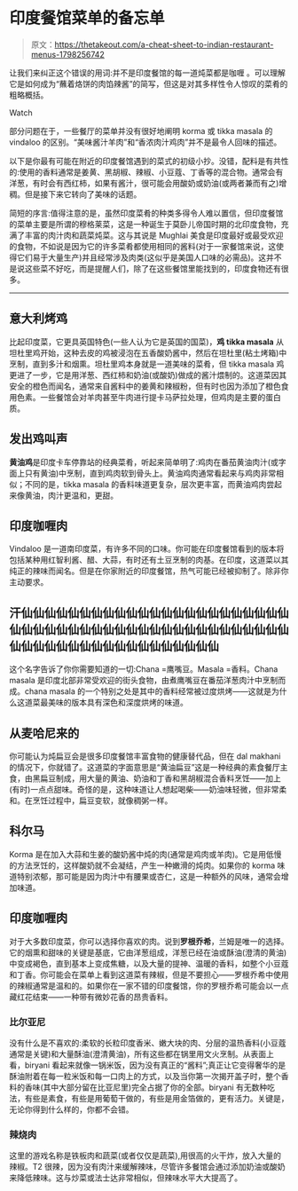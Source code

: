 # 印度餐馆菜单的备忘单

> 原文：<https://thetakeout.com/a-cheat-sheet-to-indian-restaurant-menus-1798256742>

让我们来纠正这个错误的用词:并不是印度餐馆的每一道炖菜都是咖喱 。可以理解它是如何成为“蘸着烙饼的肉馅辣酱”的简写，但这是对其多样性令人惊叹的菜肴的粗略概括。

Watch

部分问题在于，一些餐厅的菜单并没有很好地阐明 korma 或 tikka masala 的 vindaloo 的区别。“美味酱汁羊肉”和“香浓肉汁鸡肉”并不是最令人回味的描述。

以下是你最有可能在附近的印度餐馆遇到的菜式的初级小抄。没错，配料是有共性的:使用的香料通常是姜黄、黑胡椒、辣椒、小豆蔻、丁香等的混合物。通常会有洋葱，有时会有西红柿，如果有酱汁，很可能会用酸奶或奶油(或两者兼而有之)增稠。但是接下来它转向了美味的话题。

简短的序言:值得注意的是，虽然印度菜肴的种类多得令人难以置信，但印度餐馆的菜单主要是所谓的穆格莱菜，这是一种诞生于莫卧儿帝国时期的北印度食物，充满了丰富的肉汁肉和蔬菜炖菜。这与其说是 Mughlai 美食是印度最好或最受欢迎的食物，不如说是因为它的许多菜肴都使用相同的酱料(对于一家餐馆来说，这使得它们易于大量生产)并且经常涉及肉类(这似乎是美国人口味的必需品)。这并不是说这些菜不好吃，而是提醒人们，除了在这些餐馆里能找到的，印度食物还有很多。

* * *

## 意大利烤鸡

比起印度菜，它更具英国特色(一些人认为它是英国的国菜)，**鸡 tikka masala** 从坦杜里鸡开始，这种去皮的鸡被浸泡在五香酸奶酱中，然后在坦杜里(粘土烤箱)中烹制，直到多汁和烟熏。坦杜里鸡本身就是一道美味的菜肴，但 tikka masala 鸡更进了一步，它是用洋葱、西红柿和奶油(或酸奶)做成的酱汁煨制的。这道菜因其安全的橙色而闻名，通常来自酱料中的姜黄和辣椒粉，但有时也因为添加了橙色食用色素。一些餐馆会对羊肉甚至牛肉进行提卡马萨拉处理，但鸡肉是主要的蛋白质。

## 发出鸡叫声

**黄油鸡**是印度卡车停靠站的经典菜肴，听起来简单明了:鸡肉在番茄黄油肉汁(或字面上只有黄油)中烹制，直到鸡肉软到骨头上。黄油鸡肉通常看起来与鸡肉非常相似；不同的是，tikka masala 的香料味道更复杂，层次更丰富，而黄油鸡肉尝起来像黄油，肉汁更温和，更甜。

## 印度咖喱肉

Vindaloo 是一道南印度菜，有许多不同的口味。你可能在印度餐馆看到的版本将包括某种用红智利酱、醋、大蒜，有时还有土豆烹制的肉基。在印度，这道菜以其纯正的辣味而闻名。但是在你家附近的印度餐馆，热气可能已经被抑制了。除非你主动要求。

## 汗仙仙仙仙仙仙仙仙仙仙仙仙仙仙仙仙仙仙仙仙仙仙仙仙仙仙仙仙仙仙仙仙仙仙仙仙仙仙仙仙仙仙仙仙仙仙仙仙仙仙仙仙仙仙仙仙仙仙仙仙仙仙仙仙仙

这个名字告诉了你你需要知道的一切:Chana =鹰嘴豆。Masala =香料。Chana masala 是印度北部非常受欢迎的街头食物，由煮鹰嘴豆在番茄洋葱肉汁中烹制而成。chana masala 的一个特别之处是其中的香料经常被过度烘烤——这就是为什么这道菜最美味的版本具有深色和深度烘烤的味道。

## 从麦哈尼来的

你可能认为炖扁豆会是很多印度餐馆丰富食物的健康替代品，但在 dal makhani 的情况下，你就错了。这道菜的字面意思是“黄油扁豆”这是一种经典的素食餐厅主食，由黑扁豆制成，用大量的黄油、奶油和丁香和黑胡椒混合香料烹饪——加上(有时)一点点甜味。奇怪的是，这种味道让人想起喝柴——奶油味轻微，但非常柔和。在烹饪过程中，扁豆变软，就像稠粥一样。

## 科尔马

Korma 是在加入大蒜和生姜的酸奶酱中炖的肉(通常是鸡肉或羊肉)。它是用低慢的方法烹饪的，这样酸奶就不会凝结，产生一种嫩滑的炖肉。如果你的 korma 味道特别浓郁，那可能是因为肉汁中有腰果或杏仁，这是一种额外的风味，通常会增加味道。

## 印度咖喱肉

对于大多数印度菜，你可以选择你喜欢的肉。说到**罗根乔希**，兰姆是唯一的选择。它的烟熏和甜味的关键是基底，它由洋葱组成，洋葱已经在油或酥油(澄清的黄油)中变成褐色，直到基本上变成焦糖，以及大量的提神、温暖的香料，如整个小豆蔻和丁香。你可能会在菜单上看到这道菜有辣椒，但是不要担心——罗根乔希中使用的辣椒通常是温和的。如果你在一家不错的印度餐馆，你的罗根乔希可能会以一点藏红花结束——一种带有微妙花香的昂贵香料。

### 比尔亚尼

没有什么是不喜欢的:柔软的长粒印度香米、嫩大块的肉、分层的温热香料(小豆蔻通常是关键)和大量酥油(澄清黄油)，所有这些都在锅里用文火烹制。从表面上看，biryani 看起来就像一锅米饭，因为没有真正的“酱料”;真正让它变得奢华的是酥油附着在每一粒米饭和每一口肉上的方式，以及当你第一次揭开盖子时，整个香料的香味(其中大部分留在比亚尼里)完全占据了你的全部。biryani 有无数种吃法，有些是素食，有些是用葡萄干做的，有些是用金箔做的，更有活力。关键是，无论你得到什么样的，你都不会错。

### 辣烧肉

这里的游戏名称是铁板肉和蔬菜(或者仅仅是蔬菜),用很高的火干炸，放入大量的辣椒。T2 很辣，因为没有肉汁来缓解辣味，尽管许多餐馆会通过添加奶油或酸奶来降低辣味。这与炒菜或法士达非常相似，但辣味水平大大提高了。